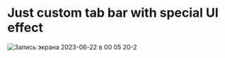 # Just custom tab bar with special UI effect
![Запись экрана 2023-06-22 в 00 05 20-2](https://github.com/AlexShtandaruk/EyeTabBarSwiftUI/assets/125973696/735c0855-d843-449f-b40a-05e75fa53ed6)
